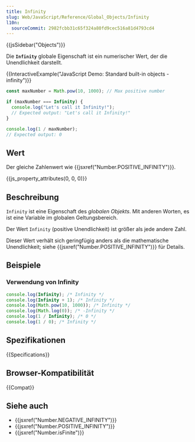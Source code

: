```yaml
---
title: Infinity
slug: Web/JavaScript/Reference/Global_Objects/Infinity
l10n:
  sourceCommit: 2982fcbb31c65f324a80fd9cec516a81d4793cd4
---
```


{{jsSidebar("Objects")}}

Die **`Infinity`** globale Eigenschaft ist ein numerischer Wert, der die Unendlichkeit darstellt.

{{InteractiveExample("JavaScript Demo: Standard built-in objects - infinity")}}

```js interactive-example
const maxNumber = Math.pow(10, 1000); // Max positive number

if (maxNumber === Infinity) {
  console.log("Let's call it Infinity!");
  // Expected output: "Let's call it Infinity!"
}

console.log(1 / maxNumber);
// Expected output: 0
```

## Wert

Der gleiche Zahlenwert wie {{jsxref("Number.POSITIVE_INFINITY")}}.

{{js_property_attributes(0, 0, 0)}}

## Beschreibung

`Infinity` ist eine Eigenschaft des _globalen Objekts_. Mit anderen Worten, es ist eine Variable im globalen Geltungsbereich.

Der Wert `Infinity` (positive Unendlichkeit) ist größer als jede andere Zahl.

Dieser Wert verhält sich geringfügig anders als die mathematische Unendlichkeit; siehe {{jsxref("Number.POSITIVE_INFINITY")}} für Details.

## Beispiele

### Verwendung von Infinity

```js
console.log(Infinity); /* Infinity */
console.log(Infinity + 1); /* Infinity */
console.log(Math.pow(10, 1000)); /* Infinity */
console.log(Math.log(0)); /* -Infinity */
console.log(1 / Infinity); /* 0 */
console.log(1 / 0); /* Infinity */
```

## Spezifikationen

{{Specifications}}

## Browser-Kompatibilität

{{Compat}}

## Siehe auch

- {{jsxref("Number.NEGATIVE_INFINITY")}}
- {{jsxref("Number.POSITIVE_INFINITY")}}
- {{jsxref("Number.isFinite")}}

